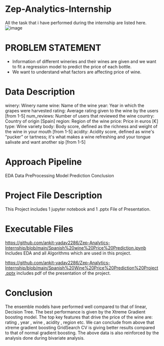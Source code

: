 # Zep-Analytics-Internship
All the task that i have performed during the internship are listed here.
![image](https://user-images.githubusercontent.com/107911669/202438709-ae2a9230-b7de-4e06-a3e7-836680008cd3.png)

# PROBLEM STATEMENT
* Information of different wineries and their wines are given and we want to fit a regression model to predict the price of each bottle.
* We want to understand what factors are affecting price of wine.

# Data Description
winery: Winery name
wine: Name of the wine
year: Year in which the grapes were harvested
rating: Average rating given to the wine by the users [from 1-5]
num_reviews: Number of users that reviewed the wine
country: Country of origin [Spain]
region: Region of the wine
price: Price in euros [€]
type: Wine variety
body: Body score, defined as the richness and weight of the wine in your mouth [from 1-5]
acidity: Acidity score, defined as wine's “pucker” or tartness; it's what makes a wine refreshing and your tongue salivate and want another sip [from 1-5]

# Approach Pipeline
EDA Data PreProcessing Model Prediction Conclusion

# Project File Description
This Project includes 1 jupyter notebook and 1 .pptx File of Presentation.

# Executable Files

https://github.com/ankit-yadav2286/Zep-Analytics-Internship/blob/main/Spanish%20wine%20Price%20Prediction.ipynb  Includes EDA and all Algorithms which are used in this project.
 
 https://github.com/ankit-yadav2286/Zep-Analytics-Internship/blob/main/Spanish%20Wine%20Price%20Prediction%20Project.pptx  includes pdf of the presentation of the project.
 
 # Conclusion
 The ensemble models have performed well compared to that of linear, Decision Tree.
The best performance is given by the Xtreme Gradient boosting model.
The top key features that drive the price of the wine are: rating , year , wine , acidity , region etc.
We can conclude from above that xtreme gradient boosting GridSearch CV is giving better results compared to that of normal gradient boosting.
The above data is also reinforced by the analysis done during bivariate analysis.



